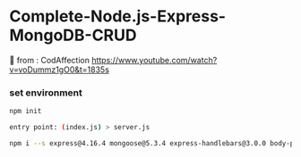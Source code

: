 # Complete-Node.js-Express-MongoDB-CRUD
🚀  from : CodAffection
https://www.youtube.com/watch?v=voDummz1gO0&t=1835s

### set environment

```bash
npm init 

entry point: (index.js) > server.js
```

```bash
npm i --s express@4.16.4 mongoose@5.3.4 express-handlebars@3.0.0 body-parser@1.18.3
```